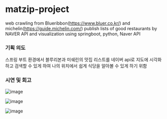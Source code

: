 # matzip-project
web crawling from Blueribbon(https://www.bluer.co.kr/) and michelin(https://guide.michelin.com/)
publish lists of good restaurants by NAVER API and visualization
using springboot, python, Naver API



### 기획 의도
스프링 부트 환경에서 블루리본과 미쉐린의 맛집 리스트를 네이버 api로 지도에 시각화하고 
검색할 수 있게 하여 나의 위치에서 쉽게 식당을 알아볼 수 있게 하기 위함

### 시연 및 회고
![image](https://github.com/doxgxxn/230904_matzip_teamproject/assets/135602281/888ed5ca-09ee-459a-9f1b-712cbeb63a5f)

![image](https://github.com/doxgxxn/230904_matzip_teamproject/assets/135602281/f18382db-9e11-4307-b8b4-6398e090a5c9)

![image](https://github.com/doxgxxn/230904_matzip_teamproject/assets/135602281/2efcfce4-0d72-4b0e-8a48-358d0b4ce503)

